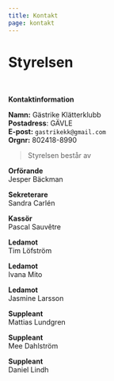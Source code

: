 ```yaml
---
title: Kontakt
page: kontakt
---
```


# Styrelsen

<br>

**Kontaktinformation**

**Namn:** Gästrike Klätterklubb\
**Postadress**: GÄVLE\
**E-post:** `gastrikekk@gmail.com`\
**Orgnr:** 802418-8990

> Styrelsen består av

**Orförande**\
Jesper Bäckman

**Sekreterare**\
Sandra Carlén

**Kassör**\
Pascal Sauvêtre

**Ledamot**\
Tim Löfström

**Ledamot**\
Ivana Mito

**Ledamot**\
Jasmine Larsson

**Suppleant**\
Mattias Lundgren

**Suppleant**\
Mee Dahlström

**Suppleant**\
Daniel Lindh
